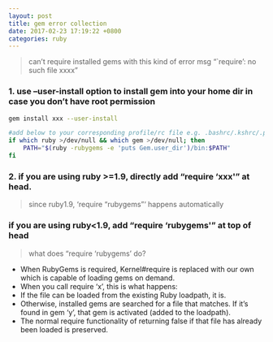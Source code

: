 ```yaml
---
layout: post
title: gem error collection
date: 2017-02-23 17:19:22 +0800
categories: ruby
---
```

> can’t require installed gems with this kind of error msg “`require’: no such file xxxx”

### 1. use –user-install option to install gem into your home dir in case you don’t have root permission
``` bash
gem install xxx --user-install

#add below to your corresponding profile/rc file e.g. .bashrc/.kshrc/.profile
if which ruby >/dev/null && which gem >/dev/null; then
    PATH="$(ruby -rubygems -e 'puts Gem.user_dir')/bin:$PATH"
fi
```

### 2. if you are using ruby >=1.9, directly add “require ‘xxx'” at head.

> since ruby1.9, ‘require “rubygems”‘ happens automatically
        
### if you are using ruby<1.9, add “require ‘rubygems'” at top of head

> what does “require ‘rubygems’ do?
        
- When RubyGems is required, Kernel#require is replaced with our own which is capable of loading gems on demand.
- When you call require ‘x’, this is what happens:
- If the file can be loaded from the existing Ruby loadpath, it is.
- Otherwise, installed gems are searched for a file that matches. If it’s found in gem ‘y’, that gem is activated (added to the loadpath).
- The normal require functionality of returning false if that file has already been loaded is preserved.

